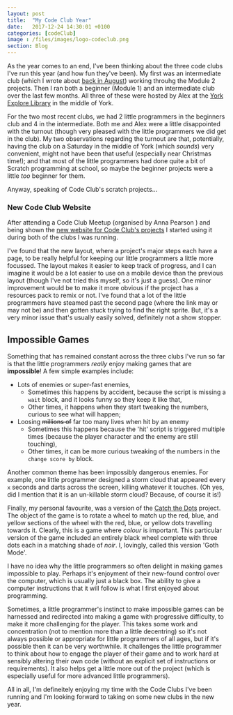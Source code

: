 ```yaml
---
layout: post
title:  "My Code Club Year"
date:   2017-12-24 14:30:01 +0100
categories: [codeClub]
image : /files/images/logo-codeclub.png
section: Blog
---
```


As the year comes to an end, I've been thinking about the three code clubs I've run this year (and how fun they've been). My first was an intermediate club (which I wrote about [back in August](/codeclub/2017/08/01/codeClub.html)) working throuhg the Module 2 projects. Then I ran both a beginner (Module 1) and an intermediate club over the last few months. All three of these were hosted by Alex at the [York Explore Library](https://www.exploreyork.org.uk) <a href="https://twitter.com/YorkLibrariesUK">
  <i class="fa fa-twitter-square fa-1x"></i></a> in the middle of York.

For the two most recent clubs, we had 2 little programmers in the beginners club and 4 in the intermediate. Both me and Alex were a little disappointed with the turnout (though very pleased with the little programmers we did get in the club). My two observations regarding the turnout are that, potentially, having the club on a Saturday in the middle of York (which _sounds_) very convenient, might not have been that useful (especially near Christmas time!); and that most of the little programmers had done quite a bit of Scratch programming at school, so maybe the beginner projects were a little _too_ beginner for them.

Anyway, speaking of Code Club's scratch projects...

### New Code Club Website

After attending a Code Club Meetup (organised by Anna Pearson <a href="https://twitter.com/codeclubyandh">
  <i class="fa fa-twitter-square fa-1x"></i></a>) and being shown the [new website for Code Club's projects](https://projects.raspberrypi.org/en/codeclub) I started using it during both of the clubs I was running.

I've found that the new layout, where a project's major steps each have a page, to be really helpful for keeping our little programmers a little more focussed. The layout makes it easier to keep track of progress, and I can imagine it would be a lot easier to use on a mobile device than the previous layout (though I've not tried this myself, so it's just a guess). One minor improvement would be to make it more obvious if the project has a resources pack to remix or not. I've found that a lot of the little programmers have steamed past the second page (where the link may or may not be) and then gotten stuck trying to find the right sprite. But, it's a very minor issue that's usually easily solved, definitely not a show stopper.


## Impossible Games

Something that has remained constant across the three clubs I've run so far is that the little programmers _really_ enjoy making games that are **impossible**! A few simple examples include:

* Lots of enemies or super-fast enemies,
    - Sometimes this happens by accident, because the script is missing a `wait` block, and it looks funny so they keep it like that,
    - Other times, it happens when they start tweaking the numbers, curious to see what will happen;
* Loosing <s>millions of</s> far too many lives when hit by an enemy
    - Sometimes this happens because the 'hit' script is triggered multiple times (because the player character and the enemy are still touching),
    - Other times, it can be more curious tweaking of the numbers in the `change score by` block.

Another common theme has been impossibly dangerous enemies. For example, one little programmer designed a storm cloud that appeared every `x` seconds and darts across the screen, killing whatever it touches. (Oh yes, did I mention that it is an un-killable storm cloud? Because, of course it is!)

Finally, my personal favourite, was a version of the [Catch the Dots](https://projects.raspberrypi.org/en/projects/catch-the-dots) project. The object of the game is to rotate a wheel to match up the red, blue, and yellow sections of the wheel with the red, blue, or yellow dots travelling towards it. Clearly, this is a game where _colour_ is important. This particular version of the game included an entirely black wheel complete with three dots each in a matching shade of _noir_. I, lovingly, called this version 'Goth Mode'.

I have no idea why the little programmers so often delight in making games impossible to play. Perhaps it's enjoyment of their new-found control over the computer, which is usually just a black box. The ability to give a computer instructions that it will follow is what I first enjoyed about programming.

Sometimes, a little programmer's instinct to make impossible games can be harnessed and redirected into making a game with progressive difficulty, to make it more challenging for the player. This takes some work and concentration (not to mention more than a little decentring) so it's not always possible or appropriate for little programmers of all ages, but if it's possible then it can be very worthwhile. It challenges the little programmer to think about how to engage the player of their game and to work hard at sensibly altering their own code (without an explicit set of instructions or requirements). It also helps get a little more out of the project (which is especially useful for more advanced little programmers).

All in all, I'm defineitely enjoying my time with the Code Clubs I've been running and I'm looking forward to taking on some new clubs in the new year.
